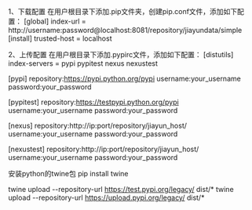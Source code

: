 1、下载配置
在用户根目录下添加.pip文件夹，创建pip.conf文件，添加如下配置：
[global]
index-url = http://username:password@localhost:8081/repository/jiayundata/simple
[install]
trusted-host = localhost

2、上传配置
在用户根目录下添加.pypirc文件，添加如下配置：
[distutils]
index-servers =
    pypi
    pypitest
    nexus
    nexustest

[pypi]
repository:https://pypi.python.org/pypi
username:your_username
password:your_password

[pypitest]
repository:https://testpypi.python.org/pypi
username:your_username
password:your_password

[nexus]
repository:http://ip:port/repository/jiayun_host/
username:your_username
password:your_password

[nexustest]
repository:http://ip:port/repository/jiayun_host/
username:your_username
password:your_password

安装python的twine包
pip install twine

twine upload --repository-url https://test.pypi.org/legacy/ dist/*
twine upload --repository-url https://upload.pypi.org/legacy/ dist/*